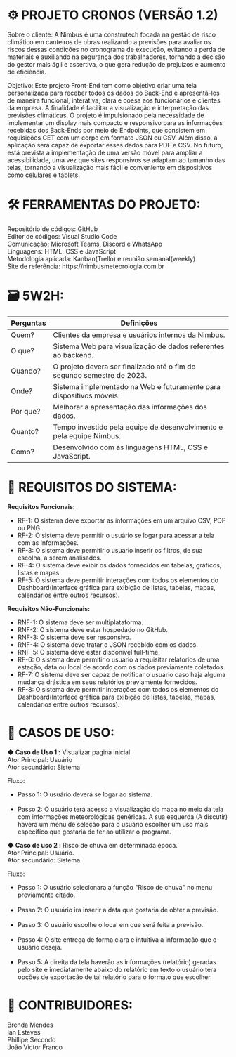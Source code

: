 # ⚙️​<strong> PROJETO CRONOS (VERSÃO 1.2)</strong>

Sobre o cliente: A Nimbus é uma construtech focada na gestão de risco climático em canteiros de obras realizando a previsões para avaliar os riscos dessas condições no cronograma de execução, evitando a perda de materiais e auxiliando na segurança dos trabalhadores, tornando a decisão do gestor mais ágil e assertiva, o que gera redução de prejuízos e aumento de eficiência.<br>

Objetivo: Este projeto Front-End tem como objetivo criar uma tela personalizada para receber todos os dados do Back-End e apresentá-los de maneira funcional, interativa, clara e coesa aos funcionários e clientes da empresa. A finalidade é facilitar a visualização e interpretação das previsões climáticas. O projeto é impulsionado pela necessidade de implementar um display mais compacto e responsivo para as informações recebidas dos Back-Ends por meio de Endpoints, que consistem em requisições GET com um corpo em formato JSON ou CSV. Além disso, a aplicação será capaz de exportar esses dados para PDF e CSV. No futuro, está prevista a implementação de uma versão móvel para ampliar a acessibilidade, uma vez que sites responsivos se adaptam ao tamanho das telas, tornando a visualização mais fácil e conveniente em dispositivos como celulares e tablets.<br>

# ​🛠️​<strong> FERRAMENTAS DO PROJETO:</strong>

<p>
  Repositório de códigos: GitHub<br>
  Editor de códigos: Visual Studio Code<br>
  Comunicação: Microsoft Teams, Discord e WhatsApp<br>
  Linguagens: HTML, CSS e JavaScript<br>
  Metodologia aplicada: Kanban(Trello) e reunião semanal(weekly)<br>
  Site de referência: https://nimbusmeteorologia.com.br
</p>

# 🗃️<strong> 5W2H:</strong>

Perguntas | Definições
--------------------------------|------------------------------------------------------------
Quem? | Clientes da empresa e usuários internos da Nimbus.
O que? | Sistema Web para visualização de dados referentes ao backend.
Quando? | O projeto devera ser finalizado até o fim do segundo semestre de 2023.
Onde? | Sistema implementado na Web e futuramente para dispositivos móveis.
Por que? | Melhorar a apresentação das informações dos dados.
Quanto? | Tempo investido pela equipe de desenvolvimento e pela equipe Nimbus.
Como? | Desenvolvido com as linguagens HTML, CSS e JavaScript.


# <strong>📝 REQUISITOS DO SISTEMA:</strong>

<strong>Requisitos Funcionais:</strong>
<ul>
  <li>RF-1: O sistema deve exportar as informações em um arquivo CSV, PDF ou PNG.</li>
  <li>RF-2: O sistema deve permitir o usuário se logar para acessar a tela com as informações.</li>
  <li>RF-3: O sistema deve permitir o usuário inserir os filtros, de sua escolha, a serem analisados.</li>
  <li>RF-4: O sistema deve exibir os dados fornecidos em tabelas, gráficos, listas e mapas.</li>
  <li>RF-5: O sistema deve permitir interações com todos os elementos do Dashboard(Interface gráfica para exibição de listas, tabelas, mapas, calendários entre outros recursos).</li>
</ul>

<strong>Requisitos Não-Funcionais:</strong>
<ul>
  <li>RNF-1: O sistema deve ser multiplataforma.</li>
  <li>RNF-2: O sistema deve estar hospedado no GitHub.</li>
  <li>RNF-3: O sistema deve ser responsivo.</li>
  <li>RNF-4: O sistema deve tratar o JSON recebido com os dados.</li>
  <li>RNF-5: O sistema deve estar disponível full-time.</li>
  <li>RF-6: O sistema deve permitir o usuário a requisitar relatorios de uma estação, data ou local de acordo com os dados previamente coletados.</li>
  <li>RF-7: O sistema deve ser capaz de notificar o usuário caso haja alguma mudança drástica em seus relatórios previamente fornecidos.</li>
  <li>RF-8: O sistema deve permitir interações com todos os elementos do Dashboard(Interface gráfica para exibição de listas, tabelas, mapas, calendários entre outros recursos).</li>
</ul>

# <Strong>📜 CASOS DE USO:</strong>

<strong>◆ Caso de Uso 1 :</strong> Visualizar pagina inicial<br>
Ator Principal: Usuário<br>
Ator secundário: Sistema

Fluxo:
<ul>
  <li>Passo 1: O usuário deverá se logar ao sistema.<br><br></li>
  <li>Passo 2: O usuário terá acesso a visualização do mapa no meio da tela com informações meteorológicas genéricas. A sua esquerda (A discutir) havera um menu de seleção para o usuário escolher um uso mais especifico que gostaria de ter ao utilizar o programa.<br></li>
</ul>

<strong>◆ Caso de uso 2 :</strong> Risco de chuva em determinada época.<br>
Ator Principal: Usuário.<br>
Ator secundário: Sistema.<br>

Fluxo:

<ul>
  <li>Passo 1: O usuário selecionara a função "Risco de chuva" no menu previamente citado.<br><br></li>
  <li>Passo 2: O usuário ira inserir a data que gostaria de obter a previsão.<br><br></li>
  <li>Passo 3: O usuário escolhe o local em que será feita a previsão.<br><br></li>
  <li>Passo 4: O site entrega de forma clara e intuitiva a informação que o usuário deseja.<br><br></li>
  <li>Passo 5: A direita da tela haverão as informações (relatório) geradas pelo site e imediatamente abaixo do relatório em texto o usuário tera opções de exportação de tal relatório para o formato que escolher.</li>
</ul>

# <strong>👥 CONTRIBUIDORES:</strong>

Brenda Mendes<br>
Ian Esteves<br>
Phillipe Secondo<br>
João Victor Franco

<!-- TO DO: Observações sobre o trabalho aqui !!! (20/09) -->
